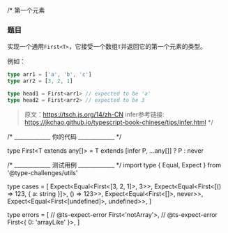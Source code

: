 /*
  第一个元素
  
  ### 题目
  
  实现一个通用`First<T>`，它接受一个数组`T`并返回它的第一个元素的类型。
  
  例如：
  
  ```ts
  type arr1 = ['a', 'b', 'c']
  type arr2 = [3, 2, 1]
  
  type head1 = First<arr1> // expected to be 'a'
  type head2 = First<arr2> // expected to be 3
  ```
  
  > 原文：https://tsch.js.org/14/zh-CN
  > infer参考链接: https://jkchao.github.io/typescript-book-chinese/tips/infer.html
*/


/* _____________ 你的代码 _____________ */

type First<T extends any[]> = T extends [infer P, ...any[]] ? P : never


/* _____________ 测试用例 _____________ */
import type { Equal, Expect } from '@type-challenges/utils'

type cases = [
  Expect<Equal<First<[3, 2, 1]>, 3>>,
  Expect<Equal<First<[() => 123, { a: string }]>, () => 123>>,
  Expect<Equal<First<[]>, never>>,
  Expect<Equal<First<[undefined]>, undefined>>,
]

type errors = [
  // @ts-expect-error
  First<'notArray'>,
  // @ts-expect-error
  First<{ 0: 'arrayLike' }>,
]


